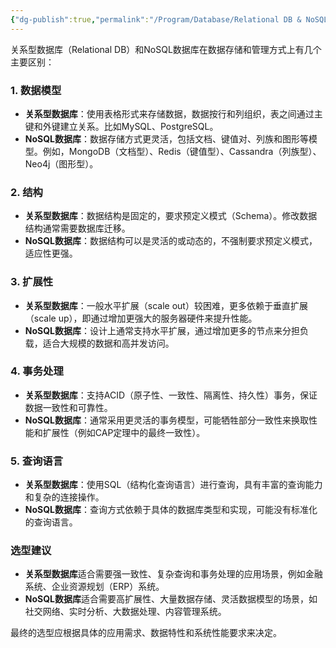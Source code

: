 ```yaml
---
{"dg-publish":true,"permalink":"/Program/Database/Relational DB & NoSQL/","noteIcon":"","created":"2024-08-09T12:39:45.160+08:00"}
---
```


关系型数据库（Relational DB）和NoSQL数据库在数据存储和管理方式上有几个主要区别：

### 1. 数据模型
- **关系型数据库**：使用表格形式来存储数据，数据按行和列组织，表之间通过主键和外键建立关系。比如MySQL、PostgreSQL。
- **NoSQL数据库**：数据存储方式更灵活，包括文档、键值对、列族和图形等模型。例如，MongoDB（文档型）、Redis（键值型）、Cassandra（列族型）、Neo4j（图形型）。

### 2. 结构
- **关系型数据库**：数据结构是固定的，要求预定义模式（Schema）。修改数据结构通常需要数据库迁移。
- **NoSQL数据库**：数据结构可以是灵活的或动态的，不强制要求预定义模式，适应性更强。

### 3. 扩展性
- **关系型数据库**：一般水平扩展（scale out）较困难，更多依赖于垂直扩展（scale up），即通过增加更强大的服务器硬件来提升性能。
- **NoSQL数据库**：设计上通常支持水平扩展，通过增加更多的节点来分担负载，适合大规模的数据和高并发访问。

### 4. 事务处理
- **关系型数据库**：支持ACID（原子性、一致性、隔离性、持久性）事务，保证数据一致性和可靠性。
- **NoSQL数据库**：通常采用更灵活的事务模型，可能牺牲部分一致性来换取性能和扩展性（例如CAP定理中的最终一致性）。

### 5. 查询语言
- **关系型数据库**：使用SQL（结构化查询语言）进行查询，具有丰富的查询能力和复杂的连接操作。
- **NoSQL数据库**：查询方式依赖于具体的数据库类型和实现，可能没有标准化的查询语言。

### 选型建议

- **关系型数据库**适合需要强一致性、复杂查询和事务处理的应用场景，例如金融系统、企业资源规划（ERP）系统。
- **NoSQL数据库**适合需要高扩展性、大量数据存储、灵活数据模型的场景，如社交网络、实时分析、大数据处理、内容管理系统。

最终的选型应根据具体的应用需求、数据特性和系统性能要求来决定。